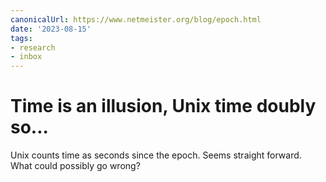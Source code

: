 ```yaml
---
canonicalUrl: https://www.netmeister.org/blog/epoch.html
date: '2023-08-15'
tags:
- research
- inbox
---
```


# Time is an illusion, Unix time doubly so...

Unix
counts time as seconds since the epoch. Seems straight
forward. What could possibly go wrong?